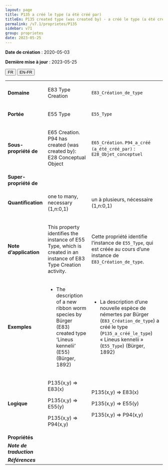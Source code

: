 ```yaml
---
layout: page
title: P135 a créé le type (a été créé par)
titleEn: P135 created type (was created by) - a créé le type (a été créé par)
permalink: /v7.1/proprietes/P135
sidebar: v71
group: proprietes
date: 2023-05-25
---
```


**Date de création** : 2020-05-03

**Dernière mise à jour** : 2023-05-25

<div class="lang-buttons">
 <button id="fr" class="activate">FR</button>
 <button id="en-fr">EN-FR</button>
</div>

<table>
<tbody>
<tr>
<td><strong>Domaine</strong></td>
<td class="en">
<p>E83 Type Creation</p>
</td>
<td>
<p><code class="language-plaintext highlighter-rouge">E83_Création_de_type</code></p>
</td>
</tr>
<tr>
<td><strong>Portée</strong></td>
<td class="en">
<p>E55 Type</p>
</td>
<td>
<p><code class="language-plaintext highlighter-rouge">E55_Type</code></p>
</td>
</tr>
<tr>
<td><strong>Sous-propriété de</strong></td>
<td class="en">
<p>E65 Creation. P94 has created (was created by): E28 Conceptual Object</p>
</td>
<td>
<p><code class="language-plaintext highlighter-rouge">E65_Création</code>. <code class="language-plaintext highlighter-rouge">P94_a_créé (a_été_créé_par)</code> : <code class="language-plaintext highlighter-rouge">E28_Objet_conceptuel</code> </p>
</td>
</tr>
<tr>
<td><strong>Super-propriété de</strong></td>
<td class="en">
</td>
<td>
</td>
</tr>
<tr>
<td><strong>Quantification</strong></td>
<td class="en">
<p>one to many, necessary (1,n:0,1)</p>
</td>
<td>
<p>un à plusieurs, nécessaire (1,n:0,1)</p>
</td>
</tr>
<tr>
<td><strong>Note d’application</strong></td>
<td class="en">
<p>This property identifies the instance of E55 Type, which is created in an instance of E83 Type Creation activity.</p>
</td>
<td>
<p>Cette propriété identifie l’instance de <code class="language-plaintext highlighter-rouge">E55_Type</code>, qui est créée au cours d’une instance de <code class="language-plaintext highlighter-rouge">E83_Création_de_type</code>.</p>
</td>
</tr>
<tr>
<td><strong>Exemples</strong></td>
<td class="en">
<ul>
<li><p>The description of a new ribbon worm species by Bürger (E83) created type ‘Lineus kennelii’ (E55) (Bürger, 1892)</p>
</li>
</ul>
</td>
<td>
<ul>
<li><p>La description d’une nouvelle espèce de némertes par Bürger (<code class="language-plaintext highlighter-rouge">E83_Création_de_type</code>) a créé le type (<code class="language-plaintext highlighter-rouge">P135_a_créé_le_type</code>) « Lineus kennelii » (<code class="language-plaintext highlighter-rouge">E55_Type</code>) (Bürger, 1892)</p>
</li>
</ul>
</td>
</tr>
<tr>
<td><strong>Logique</strong></td>
<td class="en">
<p>P135(x,y) ⇒ E83(x)</p>
<p>P135(x,y) ⇒ E55(y)</p>
<p>P135(x,y) ⇒ P94(x,y)</p>
</td>
<td>
<p>P135(x,y) ⇒ E83(x)</p>
<p>P135(x,y) ⇒ E55(y)</p>
<p>P135(x,y) ⇒ P94(x,y)</p>
</td>
</tr>
<tr>
<td><strong>Propriétés</strong></td>
<td class="en">
</td>
<td>
</td>
</tr>
<tr>
<td><strong><em>Note de traduction</em></strong></td>
<td colspan="2">
</td>
</tr>
<tr>
<td><strong><em>Références</em></strong></td>
<td colspan="2">
</td>
</tr>
</tbody>
</table>
